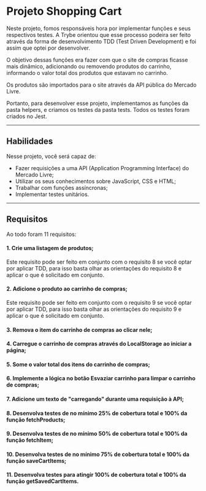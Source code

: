 # Projeto Shopping Cart

Neste projeto, fomos responsáveis hora por implementar funções e seus respectivos testes. A Trybe orientou que esse processo podeira ser feito através da forma de desenvolvimento TDD (Test Driven Development) e foi assim que optei por desenvolver.

O objetivo dessas funções era fazer com que o site de compras ficasse mais dinâmico, adicionando ou removendo produtos do carrinho, informando o valor total dos produtos que estavam no carrinho.

Os produtos são importados para o site através da API pública do Mercado Livre.

Portanto, para desenvolver esse projeto, implementamos as funções da pasta helpers, e criamos os testes da pasta tests. Todos os testes foram criados no Jest.

---

## Habilidades

Nesse projeto, você será capaz de:

- Fazer requisições a uma API (Application Programming Interface) do Mercado Livre;
- Utilizar os seus conhecimentos sobre JavaScript, CSS e HTML;
- Trabalhar com funções assíncronas;
- Implementar testes unitários.

---

## Requisitos

Ao todo foram 11 requisitos:

#### 1. Crie uma listagem de produtos;
Este requisito pode ser feito em conjunto com o requisito 8 se você optar por aplicar TDD, para isso basta olhar as orientações do requisito 8 e aplicar o que é solicitado em conjunto.

#### 2. Adicione o produto ao carrinho de compras;
Este requisito pode ser feito em conjunto com o requisito 9 se você optar por aplicar TDD, para isso basta olhar as orientações do requisito 9 e aplicar o que é solicitado em conjunto.

#### 3. Remova o item do carrinho de compras ao clicar nele;

#### 4. Carregue o carrinho de compras através do LocalStorage ao iniciar a página;

#### 5. Some o valor total dos itens do carrinho de compras;

#### 6. Implemente a lógica no botão Esvaziar carrinho para limpar o carrinho de compras;

#### 7. Adicione um texto de "carregando" durante uma requisição à API;

#### 8. Desenvolva testes de no mínimo 25% de cobertura total e 100% da função fetchProducts;

#### 9. Desenvolva testes de no mínimo 50% de cobertura total e 100% da função fetchItem;

#### 10. Desenvolva testes de no mínimo 75% de cobertura total e 100% da função saveCartItems;

#### 11. Desenvolva testes para atingir 100% de cobertura total e 100% da função getSavedCartItems.